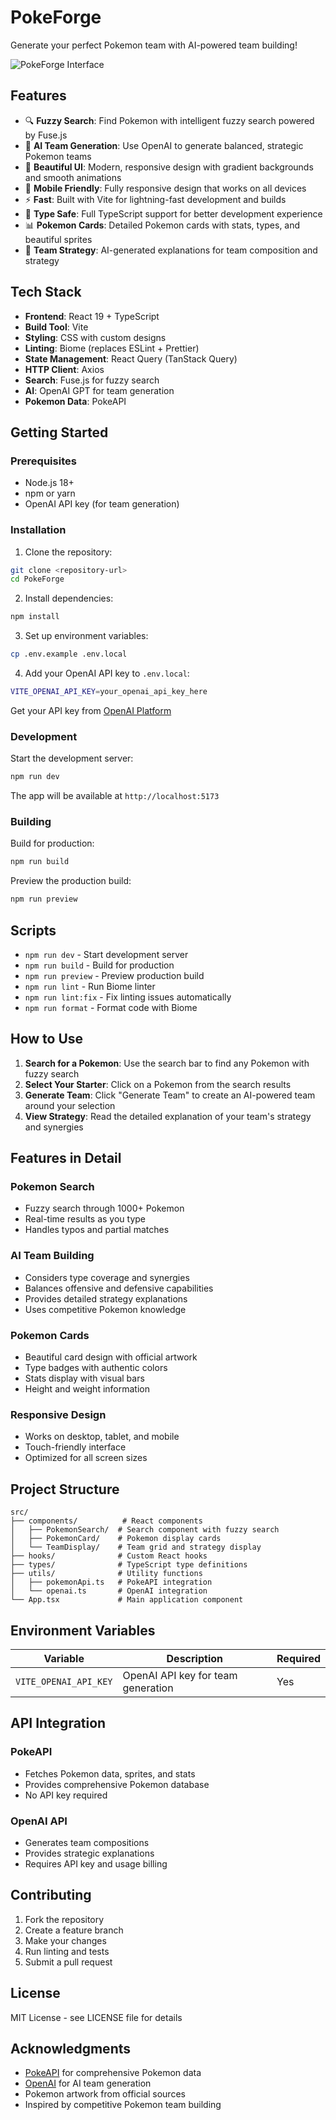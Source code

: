 # PokeForge

Generate your perfect Pokemon team with AI-powered team building!

![PokeForge Interface](https://github.com/user-attachments/assets/cf7ed3dd-95bd-4569-9967-94a60b4da41e)

## Features

- 🔍 **Fuzzy Search**: Find Pokemon with intelligent fuzzy search powered by Fuse.js
- 🤖 **AI Team Generation**: Use OpenAI to generate balanced, strategic Pokemon teams
- 🎨 **Beautiful UI**: Modern, responsive design with gradient backgrounds and smooth animations
- 📱 **Mobile Friendly**: Fully responsive design that works on all devices
- ⚡ **Fast**: Built with Vite for lightning-fast development and builds
- 🔧 **Type Safe**: Full TypeScript support for better development experience
- 📊 **Pokemon Cards**: Detailed Pokemon cards with stats, types, and beautiful sprites
- 🎯 **Team Strategy**: AI-generated explanations for team composition and strategy

## Tech Stack

- **Frontend**: React 19 + TypeScript
- **Build Tool**: Vite
- **Styling**: CSS with custom designs
- **Linting**: Biome (replaces ESLint + Prettier)
- **State Management**: React Query (TanStack Query)
- **HTTP Client**: Axios
- **Search**: Fuse.js for fuzzy search
- **AI**: OpenAI GPT for team generation
- **Pokemon Data**: PokeAPI

## Getting Started

### Prerequisites

- Node.js 18+ 
- npm or yarn
- OpenAI API key (for team generation)

### Installation

1. Clone the repository:
```bash
git clone <repository-url>
cd PokeForge
```

2. Install dependencies:
```bash
npm install
```

3. Set up environment variables:
```bash
cp .env.example .env.local
```

4. Add your OpenAI API key to `.env.local`:
```bash
VITE_OPENAI_API_KEY=your_openai_api_key_here
```

Get your API key from [OpenAI Platform](https://platform.openai.com/api-keys)

### Development

Start the development server:
```bash
npm run dev
```

The app will be available at `http://localhost:5173`

### Building

Build for production:
```bash
npm run build
```

Preview the production build:
```bash
npm run preview
```

## Scripts

- `npm run dev` - Start development server
- `npm run build` - Build for production
- `npm run preview` - Preview production build
- `npm run lint` - Run Biome linter
- `npm run lint:fix` - Fix linting issues automatically
- `npm run format` - Format code with Biome

## How to Use

1. **Search for a Pokemon**: Use the search bar to find any Pokemon with fuzzy search
2. **Select Your Starter**: Click on a Pokemon from the search results
3. **Generate Team**: Click "Generate Team" to create an AI-powered team around your selection
4. **View Strategy**: Read the detailed explanation of your team's strategy and synergies

## Features in Detail

### Pokemon Search
- Fuzzy search through 1000+ Pokemon
- Real-time results as you type
- Handles typos and partial matches

### AI Team Building
- Considers type coverage and synergies
- Balances offensive and defensive capabilities
- Provides detailed strategy explanations
- Uses competitive Pokemon knowledge

### Pokemon Cards
- Beautiful card design with official artwork
- Type badges with authentic colors
- Stats display with visual bars
- Height and weight information

### Responsive Design
- Works on desktop, tablet, and mobile
- Touch-friendly interface
- Optimized for all screen sizes

## Project Structure

```
src/
├── components/          # React components
│   ├── PokemonSearch/  # Search component with fuzzy search
│   ├── PokemonCard/    # Pokemon display cards
│   └── TeamDisplay/    # Team grid and strategy display
├── hooks/              # Custom React hooks
├── types/              # TypeScript type definitions
├── utils/              # Utility functions
│   ├── pokemonApi.ts   # PokeAPI integration
│   └── openai.ts       # OpenAI integration
└── App.tsx             # Main application component
```

## Environment Variables

| Variable | Description | Required |
|----------|-------------|----------|
| `VITE_OPENAI_API_KEY` | OpenAI API key for team generation | Yes |

## API Integration

### PokeAPI
- Fetches Pokemon data, sprites, and stats
- Provides comprehensive Pokemon database
- No API key required

### OpenAI API
- Generates team compositions
- Provides strategic explanations
- Requires API key and usage billing

## Contributing

1. Fork the repository
2. Create a feature branch
3. Make your changes
4. Run linting and tests
5. Submit a pull request

## License

MIT License - see LICENSE file for details

## Acknowledgments

- [PokeAPI](https://pokeapi.co) for comprehensive Pokemon data
- [OpenAI](https://openai.com) for AI team generation
- Pokemon artwork from official sources
- Inspired by competitive Pokemon team building
